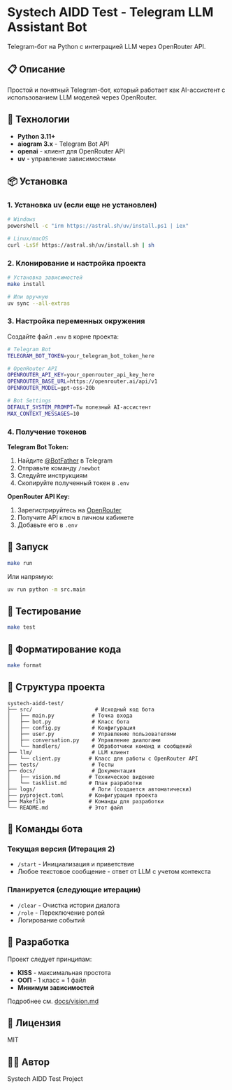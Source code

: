 # Systech AIDD Test - Telegram LLM Assistant Bot

Telegram-бот на Python с интеграцией LLM через OpenRouter API.

## 📋 Описание

Простой и понятный Telegram-бот, который работает как AI-ассистент с использованием LLM моделей через OpenRouter.

## 🚀 Технологии

- **Python 3.11+**
- **aiogram 3.x** - Telegram Bot API
- **openai** - клиент для OpenRouter API
- **uv** - управление зависимостями

## 📦 Установка

### 1. Установка uv (если еще не установлен)

```bash
# Windows
powershell -c "irm https://astral.sh/uv/install.ps1 | iex"

# Linux/macOS
curl -LsSf https://astral.sh/uv/install.sh | sh
```

### 2. Клонирование и настройка проекта

```bash
# Установка зависимостей
make install

# Или вручную
uv sync --all-extras
```

### 3. Настройка переменных окружения

Создайте файл `.env` в корне проекта:

```bash
# Telegram Bot
TELEGRAM_BOT_TOKEN=your_telegram_bot_token_here

# OpenRouter API
OPENROUTER_API_KEY=your_openrouter_api_key_here
OPENROUTER_BASE_URL=https://openrouter.ai/api/v1
OPENROUTER_MODEL=gpt-oss-20b

# Bot Settings
DEFAULT_SYSTEM_PROMPT=Ты полезный AI-ассистент
MAX_CONTEXT_MESSAGES=10
```

### 4. Получение токенов

**Telegram Bot Token:**
1. Найдите [@BotFather](https://t.me/botfather) в Telegram
2. Отправьте команду `/newbot`
3. Следуйте инструкциям
4. Скопируйте полученный токен в `.env`

**OpenRouter API Key:**
1. Зарегистрируйтесь на [OpenRouter](https://openrouter.ai/)
2. Получите API ключ в личном кабинете
3. Добавьте его в `.env`

## 🎯 Запуск

```bash
make run
```

Или напрямую:

```bash
uv run python -m src.main
```

## 🧪 Тестирование

```bash
make test
```

## 🎨 Форматирование кода

```bash
make format
```

## 📁 Структура проекта

```
systech-aidd-test/
├── src/                    # Исходный код бота
│   ├── main.py            # Точка входа
│   ├── bot.py             # Класс бота
│   ├── config.py          # Конфигурация
│   ├── user.py            # Управление пользователями
│   ├── conversation.py    # Управление диалогами
│   └── handlers/          # Обработчики команд и сообщений
├── llm/                   # LLM клиент
│   └── client.py         # Класс для работы с OpenRouter API
├── tests/                 # Тесты
├── docs/                  # Документация
│   ├── vision.md         # Техническое видение
│   └── tasklist.md       # План разработки
├── logs/                  # Логи (создается автоматически)
├── pyproject.toml        # Конфигурация проекта
├── Makefile              # Команды для разработки
└── README.md             # Этот файл
```

## 📖 Команды бота

### Текущая версия (Итерация 2)
- `/start` - Инициализация и приветствие
- Любое текстовое сообщение - ответ от LLM с учетом контекста

### Планируется (следующие итерации)
- `/clear` - Очистка истории диалога
- `/role` - Переключение ролей
- Логирование событий

## 🔧 Разработка

Проект следует принципам:
- **KISS** - максимальная простота
- **ООП** - 1 класс = 1 файл
- **Минимум зависимостей**

Подробнее см. [docs/vision.md](docs/vision.md)

## 📝 Лицензия

MIT

## 👨‍💻 Автор

Systech AIDD Test Project
